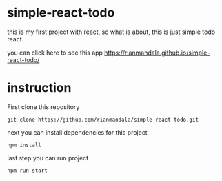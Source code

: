 # simple-react-todo
this is my first project with react, so what is about, this is just simple todo react.

you can click here to see this app https://rianmandala.github.io/simple-react-todo/

# instruction
First clone this repository
```
git clone https://github.com/rianmandala/simple-react-todo.git
```
next you can install dependencies for this project
```
npm install
```
last step you can run project
```
npm run start
```
